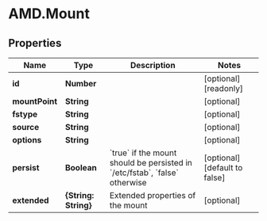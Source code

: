 # AMD.Mount

## Properties

Name | Type | Description | Notes
------------ | ------------- | ------------- | -------------
**id** | **Number** |  | [optional] [readonly] 
**mountPoint** | **String** |  | [optional] 
**fstype** | **String** |  | [optional] 
**source** | **String** |  | [optional] 
**options** | **String** |  | [optional] 
**persist** | **Boolean** | &#x60;true&#x60; if the mount should be persisted in &#x60;/etc/fstab&#x60;, &#x60;false&#x60; otherwise | [optional] [default to false]
**extended** | **{String: String}** | Extended properties of the mount | [optional] 


